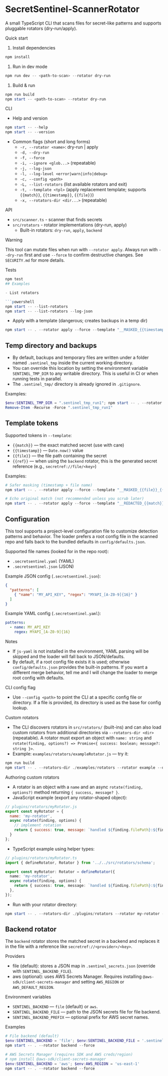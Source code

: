 # SecretSentinel-ScannerRotator

A small TypeScript CLI that scans files for secret-like patterns and supports pluggable rotators (dry-run/apply).

Quick start

1. Install dependencies

```powershell
npm install
```

1. Run in dev mode

```powershell
npm run dev -- <path-to-scan> --rotator dry-run
```

1. Build & run

```powershell
npm run build
npm start -- <path-to-scan> --rotator dry-run
```

CLI

- Help and version

```powershell
npm start -- --help
npm start -- --version
```

- Common flags (short and long forms)
  - `-r, --rotator <name>`: dry-run | apply
  - `-d, --dry-run`
  - `-f, --force`
  - `-i, --ignore <glob...>` (repeatable)
  - `-j, --log-json`
  - `-l, --log-level <error|warn|info|debug>`
  - `-c, --config <path>`
  - `-L, --list-rotators` (list available rotators and exit)
  - `-t, --template <tpl>` (apply replacement template; supports `{{match}}`, `{{timestamp}}`, `{{file}}`)
  - `-x, --rotators-dir <dir...>` (repeatable)

API

- `src/scanner.ts` - scanner that finds secrets
- `src/rotators` - rotator implementations (dry-run, apply)
  - Built-in rotators: `dry-run`, `apply`, `backend`

Warning

This tool can mutate files when run with `--rotator apply`. Always run with `--dry-run` first and use `--force` to confirm destructive changes. See `SECURITY.md` for more details.

Tests

```powershell
npm test
## Examples

- List rotators

```powershell
npm start -- --list-rotators
npm start -- --list-rotators --log-json
```

- Apply with a template (dangerous; creates backups in a temp dir)

```powershell
npm start -- . --rotator apply --force --template "__MASKED_{{timestamp}}__"
```

## Temp directory and backups

- By default, backups and temporary files are written under a folder named `.sentinel_tmp` inside the current working directory.
- You can override this location by setting the environment variable `SENTINEL_TMP_DIR` to any writable directory. This is useful in CI or when running tests in parallel.
- The `.sentinel_tmp/` directory is already ignored in `.gitignore`.

Examples:

```powershell
$env:SENTINEL_TMP_DIR = ".sentinel_tmp_run1"; npm start -- . --rotator apply --force
Remove-Item -Recurse -Force ".sentinel_tmp_run1"
```

## Template tokens

Supported tokens in `--template`:

- `{{match}}` — the exact matched secret (use with care)
- `{{timestamp}}` — `Date.now()` value
- `{{file}}` — the file path containing the secret
- `{{ref}}` — when using the `backend` rotator, this is the generated secret reference (e.g., `secretref://file/<key>`)

Examples:

```powershell
# Safer masking (timestamp + file name)
npm start -- . --rotator apply --force --template "__MASKED_{{file}}_{{timestamp}}__"

# Echo original match (not recommended unless you scrub later)
npm start -- . --rotator apply --force --template "__REDACTED_{{match}}__"
```



## Configuration

This tool supports a project-level configuration file to customize detection patterns and behavior. The loader prefers a root config file in the scanned repo and falls back to the bundled defaults in `config/defaults.json`.

Supported file names (looked for in the repo root):

- `.secretsentinel.yaml` (YAML)
- `.secretsentinel.json` (JSON)

Example JSON config (`.secretsentinel.json`):

```json
{
  "patterns": [
    { "name": "MY_API_KEY", "regex": "MYAPI_[A-Z0-9]{16}" }
  ]
}
```

Example YAML config (`.secretsentinel.yaml`):

```yaml
patterns:
  - name: MY_API_KEY
    regex: MYAPI_[A-Z0-9]{16}
```

Notes

- If `js-yaml` is not installed in the environment, YAML parsing will be skipped and the loader will fall back to JSON/defaults.
- By default, if a root config file exists it is used; otherwise `config/defaults.json` provides the built-in patterns. If you want a different merge behavior, tell me and I will change the loader to merge root config with defaults.

CLI config flag

- Use `--config <path>` to point the CLI at a specific config file or directory. If a file is provided, its directory is used as the base for config lookup.

Custom rotators

- The CLI discovers rotators in `src/rotators/` (built-ins) and can also load custom rotators from additional directories via `--rotators-dir <dir>` (repeatable). A rotator must export an object with `name: string` and `rotate(finding, options?) => Promise<{ success: boolean; message?: string }>`.
- Example: `examples/rotators/exampleRotator.js` — try it:

```powershell
npm run build
npm start -- . --rotators-dir ./examples/rotators --rotator example --dry-run
```

Authoring custom rotators

- A rotator is an object with a `name` and an async `rotate(finding, options?)` method returning `{ success, message? }`.
- JavaScript example (export any rotator-shaped object):

```js
// plugins/rotators/myRotator.js
export const myRotator = {
  name: 'my-rotator',
  async rotate(finding, options) {
    // implement rotation
    return { success: true, message: `handled ${finding.filePath}:${finding.line}` };
  }
};
```

- TypeScript example using helper types:

```ts
// plugins/rotators/myRotator.ts
import { defineRotator, Rotator } from '../../src/rotators/schema';

export const myRotator: Rotator = defineRotator({
  name: 'my-rotator',
  async rotate(finding, options) {
    return { success: true, message: `handled ${finding.filePath}:${finding.line}` };
  },
});
```

- Run with your rotator directory:

```powershell
npm start -- . --rotators-dir ./plugins/rotators --rotator my-rotator --dry-run
```

## Backend rotator

The `backend` rotator stores the matched secret in a backend and replaces it in the file with a reference like `secretref://<provider>/<key>`.

Providers

- file (default): stores a JSON map in `.sentinel_secrets.json` (override with `SENTINEL_BACKEND_FILE`).
- aws (optional): uses AWS Secrets Manager. Requires installing `@aws-sdk/client-secrets-manager` and setting `AWS_REGION` or `AWS_DEFAULT_REGION`.

Environment variables

- `SENTINEL_BACKEND` — `file` (default) or `aws`.
- `SENTINEL_BACKEND_FILE` — path to the JSON secrets file for file backend.
- `SENTINEL_BACKEND_PREFIX` — optional prefix for AWS secret names.

Examples

```powershell
# File backend (default)
$env:SENTINEL_BACKEND = 'file'; $env:SENTINEL_BACKEND_FILE = '.sentinel_secrets.json'
npm start -- . --rotator backend --force

# AWS Secrets Manager (requires SDK and AWS creds/region)
# npm install @aws-sdk/client-secrets-manager
$env:SENTINEL_BACKEND = 'aws'; $env:AWS_REGION = 'us-east-1'
npm start -- . --rotator backend --force
```



